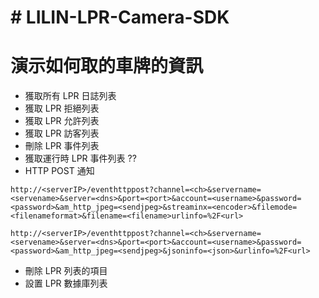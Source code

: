  # # LILIN-LPR-Camera-SDK

# 演示如何取的車牌的資訊
 - 獲取所有 LPR 日誌列表
 - 獲取 LPR 拒絕列表
 - 獲取 LPR 允許列表
 - 獲取 LPR 訪客列表
 - 刪除 LPR 事件列表
 - 獲取運行時 LPR 事件列表 ??
 - HTTP POST 通知
	 
	
```
http://<serverIP>/eventhttppost?channel=<ch>&servername=<servename>&server=<dns>&port=<port>&account=<username>&password=<password>&am_http_jpeg=<sendjpeg>&streaminx=<encoder>&filemode=<filenameformat>&filename=<filename>urlinfo=%2F<url>
```

```
http://<serverIP>/eventhttppost?channel=<ch>&servername=<servename>&server=<dns>&port=<port>&account=<username>&password=<password>&am_http_jpeg=<sendjpeg>&jsoninfo=<json>&urlinfo=%2F<url>
```
- 刪除 LPR 列表的項目
- 設置 LPR 數據庫列表